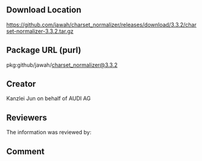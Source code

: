 ## Download Location

https://github.com/jawah/charset_normalizer/releases/download/3.3.2/charset-normalizer-3.3.2.tar.gz

## Package URL (purl)

pkg:github/jawah/charset_normalizer@3.3.2

## Creator

Kanzlei Jun on behalf of AUDI AG

## Reviewers

The information was reviewed by:


## Comment
